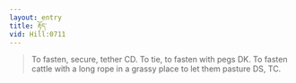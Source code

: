 ```yaml
---
layout: entry
title: རྟོད་
vid: Hill:0711
---
```

> To fasten, secure, tether CD. To tie, to fasten with pegs DK. To fasten cattle with a long rope in a grassy place to let them pasture DS, TC.
